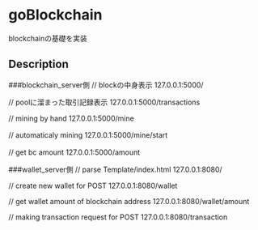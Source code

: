 # goBlockchain

blockchainの基礎を実装

## Description

###blockchain_server側
// blockの中身表示
127.0.0.1:5000/　

// poolに溜まった取引記録表示
127.0.0.1:5000/transactions　　

// mining by hand
127.0.0.1:5000/mine

// automaticaly mining 
127.0.0.1:5000/mine/start　　　

// get bc amount 
127.0.0.1:5000/amount　　　　　 


###wallet_server側
// parse Template/index.html
127.0.0.1:8080/             

// create new wallet for POST
127.0.0.1:8080/wallet        

// get wallet amount of blockchain address
127.0.0.1:8080/wallet/amount

// making transaction request for POST
127.0.0.1:8080/transaction
